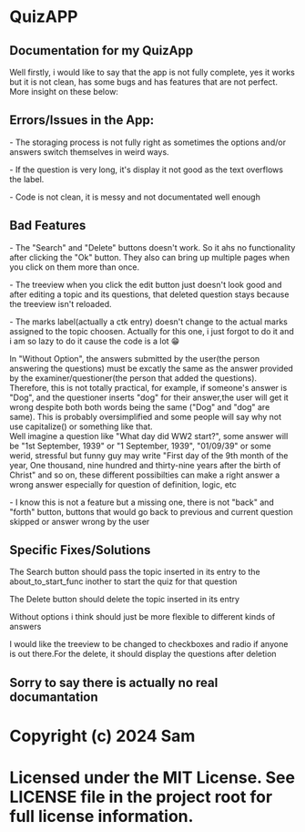 <!DOCTYPE html>
<html>
<body>

<h1>QuizAPP</h1>
<h2>Documentation for my QuizApp</h2>
<p>Well firstly, i would like to say that the app is not fully complete, yes it works but it is not clean, has some bugs and has features that are not perfect. More insight on these below: </p>

<h2>Errors/Issues in the App: </h2>
<p class="errors">- The storaging process is not fully right as sometimes the options and/or answers switch themselves in  weird ways.</p>
<p class="errors">- If the question is very long, it's display it not good as the text overflows the label.</p>
<p class="errors">- Code is not clean, it is messy and not documentated well enough</p>

<h2>Bad Features</h2>
<p class="bad-features">- The "Search" and "Delete" buttons doesn't work. So it ahs no functionality after clicking the "Ok" button. They also can bring up multiple pages when you click on them more than once.</p>
<p class="bad-features">- The treeview when you click the edit button just doesn't look good and after editing a topic and its questions, that deleted question stays because the treeview isn't reloaded.</p>
<p class="bad-features">- The marks label(actually a ctk entry) doesn't change to the actual marks assigned to the topic choosen. Actually for this one, i just forgot to do it and i am so lazy to do it cause the code is a lot &#128513;</p>
<p class="bad-features">In "Without Option", the answers submitted by the user(the person answering the questions) must be excatly the same as the answer provided by the examiner/questioner(the person that added the questions). <br> Therefore, this is not totally practical, for example, if someone's answer is "Dog", and the questioner inserts "dog" for their answer,the user will get it wrong despite both both words being the same ("Dog" and "dog" are same). This is probably oversimplified and some people will say why not use capitalize() or something like that. <br> Well imagine a question like "What day did WW2 start?", some answer will be "1st September, 1939" or "1 September, 1939", "01/09/39" or some werid, stressful but funny guy may write "First day of the 9th month of the year, One thousand, nine hundred and thirty-nine years after the birth of Christ" and so on, these different possibilties can make a right answer a wrong answer especially for question of definition, logic, etc</p>
<p class="bad-features">- I know this is not a feature but a missing one, there is not "back" and "forth" button, buttons that would go back to previous and current question skipped or answer wrong by the user</p>

<h2>Specific Fixes/Solutions</h2>
<p class="fix">The Search button should pass the topic inserted in its entry to the about_to_start_func inother to start the quiz for that question</p>
<p class="fix">The Delete button should delete the topic inserted in its entry</p>
<p class="fix">Without options i think should just be more flexible to different kinds of answers</p>
<p class="fix">I would like the treeview to be changed to checkboxes and radio if anyone is out there.For the delete, it should display the questions after deletion</p>

<h2>Sorry to say there is actually no real documantation</h2>
</body>
</html>

# Copyright (c) 2024 Sam
# Licensed under the MIT License. See LICENSE file in the project root for full license information.

